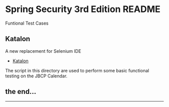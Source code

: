# Spring Security 3rd Edition README

Funtional Test Cases

## Katalon

A new replacement for Selenium IDE

* [Katalon](https://www.katalon.com)

The script in this directory are used to perform some basic functional testing on the JBCP Calendar.

## the end... ##
***